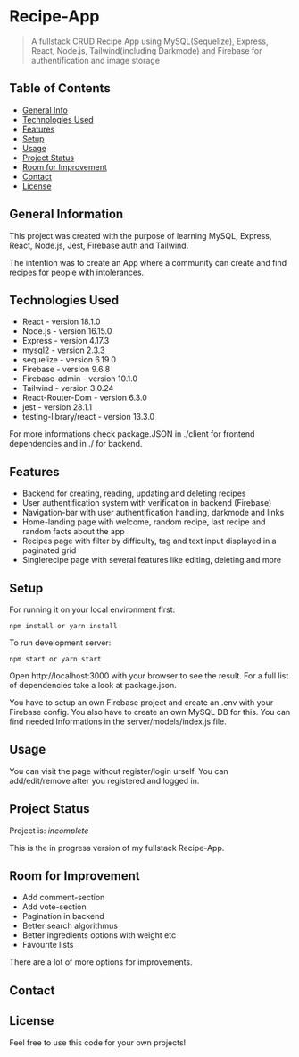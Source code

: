 # Recipe-App

> A fullstack CRUD Recipe App using MySQL(Sequelize), Express, React, Node.js, Tailwind(including Darkmode) and Firebase for authentification and image storage

## Table of Contents

- [General Info](#general-information)
- [Technologies Used](#technologies-used)
- [Features](#features)
- [Setup](#setup)
- [Usage](#usage)
- [Project Status](#project-status)
- [Room for Improvement](#room-for-improvement)
- [Contact](#contact)
- [License](#license)

## General Information

This project was created with the purpose of learning MySQL, Express, React, Node.js, Jest, Firebase auth and Tailwind.

The intention was to create an App where a community can create and find recipes for people with intolerances.

## Technologies Used

- React - version 18.1.0
- Node.js - version 16.15.0
- Express - version 4.17.3
- mysql2 - version 2.3.3
- sequelize - version 6.19.0
- Firebase - version 9.6.8
- Firebase-admin - version 10.1.0
- Tailwind - version 3.0.24
- React-Router-Dom - version 6.3.0
- jest - version 28.1.1
- testing-library/react - version 13.3.0

For more informations check package.JSON in ./client for frontend dependencies and in ./ for backend.

## Features

- Backend for creating, reading, updating and deleting recipes
- User authentification system with verification in backend (Firebase)
- Navigation-bar with user authentification handling, darkmode and links
- Home-landing page with welcome, random recipe, last recipe and random facts about the app
- Recipes page with filter by difficulty, tag and text input displayed in a paginated grid
- Singlerecipe page with several features like editing, deleting and more

## Setup

For running it on your local environment first:

`npm install or yarn install`

To run development server:

`npm start or yarn start`

Open http://localhost:3000 with your browser to see the result.
For a full list of dependencies take a look at package.json.

You have to setup an own Firebase project and create an .env with your Firebase config.
You also have to create an own MySQL DB for this. You can find needed Informations in the server/models/index.js file.

## Usage

You can visit the page without register/login urself.
You can add/edit/remove after you registered and logged in.

## Project Status

Project is: _incomplete_

This is the in progress version of my fullstack Recipe-App.

## Room for Improvement

- Add comment-section
- Add vote-section
- Pagination in backend
- Better search algorithmus
- Better ingredients options with weight etc
- Favourite lists

There are a lot of more options for improvements.

## Contact

## License

Feel free to use this code for your own projects!
